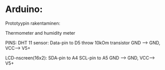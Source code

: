 # Arduino: 
Prototyypin rakentaminen: 


Thermometer and humidity meter

PINS:
DHT 11 sensor:
Data-pin to D5 throw 10kOm transistor
GND –> GND,
VCC–> V5+

LCD-nscreen(16x2):
SDA-pin to A4
SCL-pin to A5
GND –> GND,
VCC–> V5+
